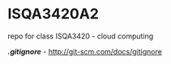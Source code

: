 # ISQA3420A2
repo for class ISQA3420 - cloud computing

***.gitignore*** - http://git-scm.com/docs/gitignore
